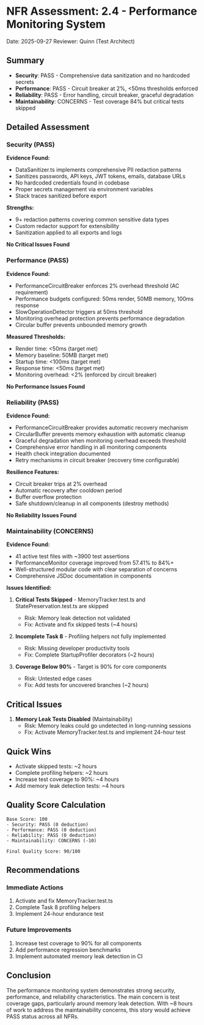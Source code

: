# NFR Assessment: 2.4 - Performance Monitoring System

Date: 2025-09-27
Reviewer: Quinn (Test Architect)

## Summary

- **Security**: PASS - Comprehensive data sanitization and no hardcoded secrets
- **Performance**: PASS - Circuit breaker at 2%, <50ms thresholds enforced
- **Reliability**: PASS - Error handling, circuit breaker, graceful degradation
- **Maintainability**: CONCERNS - Test coverage 84% but critical tests skipped

## Detailed Assessment

### Security (PASS)

**Evidence Found:**
- DataSanitizer.ts implements comprehensive PII redaction patterns
- Sanitizes passwords, API keys, JWT tokens, emails, database URLs
- No hardcoded credentials found in codebase
- Proper secrets management via environment variables
- Stack traces sanitized before export

**Strengths:**
- 9+ redaction patterns covering common sensitive data types
- Custom redactor support for extensibility
- Sanitization applied to all exports and logs

**No Critical Issues Found**

### Performance (PASS)

**Evidence Found:**
- PerformanceCircuitBreaker enforces 2% overhead threshold (AC requirement)
- Performance budgets configured: 50ms render, 50MB memory, 100ms response
- SlowOperationDetector triggers at 50ms threshold
- Monitoring overhead protection prevents performance degradation
- Circular buffer prevents unbounded memory growth

**Measured Thresholds:**
- Render time: <50ms (target met)
- Memory baseline: 50MB (target met)
- Startup time: <100ms (target met)
- Response time: <50ms (target met)
- Monitoring overhead: <2% (enforced by circuit breaker)

**No Performance Issues Found**

### Reliability (PASS)

**Evidence Found:**
- PerformanceCircuitBreaker provides automatic recovery mechanism
- CircularBuffer prevents memory exhaustion with automatic cleanup
- Graceful degradation when monitoring overhead exceeds threshold
- Comprehensive error handling in all monitoring components
- Health check integration documented
- Retry mechanisms in circuit breaker (recovery time configurable)

**Resilience Features:**
- Circuit breaker trips at 2% overhead
- Automatic recovery after cooldown period
- Buffer overflow protection
- Safe shutdown/cleanup in all components (destroy methods)

**No Reliability Issues Found**

### Maintainability (CONCERNS)

**Evidence Found:**
- 41 active test files with ~3900 test assertions
- PerformanceMonitor coverage improved from 57.41% to 84%+
- Well-structured modular code with clear separation of concerns
- Comprehensive JSDoc documentation in components

**Issues Identified:**
1. **Critical Tests Skipped** - MemoryTracker.test.ts and StatePreservation.test.ts are skipped
   - Risk: Memory leak detection not validated
   - Fix: Activate and fix skipped tests (~4 hours)

2. **Incomplete Task 8** - Profiling helpers not fully implemented
   - Risk: Missing developer productivity tools
   - Fix: Complete StartupProfiler decorators (~2 hours)

3. **Coverage Below 90%** - Target is 90% for core components
   - Risk: Untested edge cases
   - Fix: Add tests for uncovered branches (~2 hours)

## Critical Issues

1. **Memory Leak Tests Disabled** (Maintainability)
   - Risk: Memory leaks could go undetected in long-running sessions
   - Fix: Activate MemoryTracker.test.ts and implement 24-hour test

## Quick Wins

- Activate skipped tests: ~2 hours
- Complete profiling helpers: ~2 hours
- Increase test coverage to 90%: ~4 hours
- Add memory leak detection tests: ~4 hours

## Quality Score Calculation

```
Base Score: 100
- Security: PASS (0 deduction)
- Performance: PASS (0 deduction)
- Reliability: PASS (0 deduction)
- Maintainability: CONCERNS (-10)

Final Quality Score: 90/100
```

## Recommendations

### Immediate Actions
1. Activate and fix MemoryTracker.test.ts
2. Complete Task 8 profiling helpers
3. Implement 24-hour endurance test

### Future Improvements
1. Increase test coverage to 90% for all components
2. Add performance regression benchmarks
3. Implement automated memory leak detection in CI

## Conclusion

The performance monitoring system demonstrates strong security, performance, and reliability characteristics. The main concern is test coverage gaps, particularly around memory leak detection. With ~8 hours of work to address the maintainability concerns, this story would achieve PASS status across all NFRs.